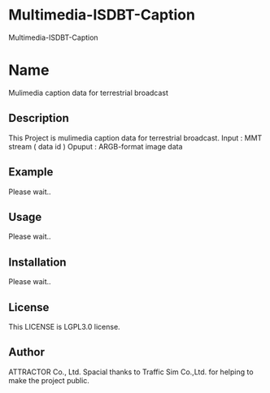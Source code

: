 # Multimedia-ISDBT-Caption
Multimedia-ISDBT-Caption

# Name
Mulimedia caption data for terrestrial broadcast

## Description
This Project is mulimedia caption data for terrestrial broadcast.
Input : MMT stream ( data id )
Opuput : ARGB-format image data

## Example
Please wait..

## Usage
Please wait..

## Installation
Please wait..

## License
This LICENSE is LGPL3.0 license.

## Author
ATTRACTOR Co., Ltd.
Spacial thanks to Traffic Sim Co.,Ltd. for helping to make the project public.

